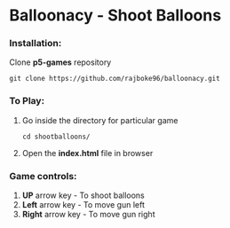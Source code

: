 # Balloonacy - Shoot Balloons

### Installation:

  Clone **p5-games** repository
  ~~~
  git clone https://github.com/rajboke96/balloonacy.git
   ~~~
    
### To Play:

1. Go inside the directory for particular game
    ~~~
    cd shootballoons/
    ~~~
2. Open the **index.html** file in browser

### Game controls:

1. **UP** arrow key - To shoot balloons
2. **Left** arrow key - To move gun left
3. **Right** arrow key - To move gun right
